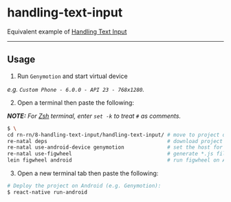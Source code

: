 handling-text-input
===================

Equivalent example of [Handling Text Input]

-------------------------------------------------------------------------------

Usage
-----

1. Run `Genymotion` and start virtual device

  _e.g. `Custom Phone - 6.0.0 - API 23 - 768x1280`._

2. Open a terminal then paste the following:

  _**NOTE:** For [Zsh] terminal, enter `set -k` to treat `#` as comments._

  ``` bash
  $ \
  cd rn-rn/8-handling-text-input/handling-text-input/ # move to project directory
  re-natal deps                                       # download project dependencies
  re-natal use-android-device genymotion              # set the host for device type
  re-natal use-figwheel                               # generate *.js files for figwheel
  lein figwheel android                               # run figwheel on Android device (e.g. Genymotion)
  ```

3. Open a new terminal tab then paste the following:

  ``` bash
  # Deploy the project on Android (e.g. Genymotion):
  $ react-native run-android
  ```

[Handling Text Input]: https://facebook.github.io/react-native/docs/handling-text-input.html
[Zsh]: http://www.zsh.org
